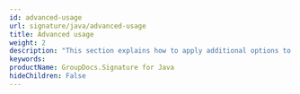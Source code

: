 ```yaml
---
id: advanced-usage
url: signature/java/advanced-usage
title: Advanced usage
weight: 2
description: "This section explains how to apply additional options to customize output document when signing documents with GroupDocs.Signature for Java"
keywords: 
productName: GroupDocs.Signature for Java
hideChildren: False
---
```

